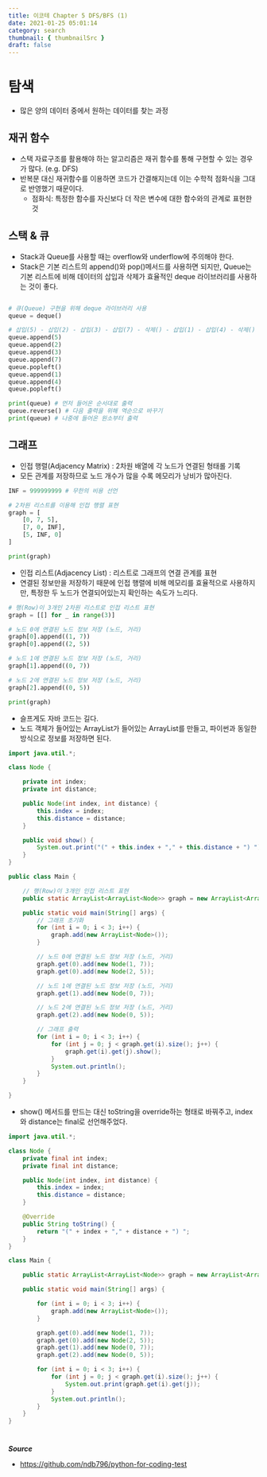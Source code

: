 ```yaml
---
title: 이코테 Chapter 5 DFS/BFS (1)
date: 2021-01-25 05:01:14
category: search
thumbnail: { thumbnailSrc }
draft: false
---
```


# 탐색

- 많은 양의 데이터 중에서 원하는 데이터를 찾는 과정

## 재귀 함수

- 스택 자료구조를 활용해야 하는 알고리즘은 재귀 함수를 통해 구현할 수 있는 경우가 많다. (e.g. DFS)
- 반복문 대신 재귀함수를 이용하면 코드가 간결해지는데 이는 수학적 점화식을 그대로 반영했기 때문이다.
  - 점화식: 특정한 함수를 자신보다 더 작은 변수에 대한 함수와의 관계로 표현한 것

## 스택 & 큐

- Stack과 Queue를 사용할 때는 overflow와 underflow에 주의해야 한다.
- Stack은 기본 리스트의 append()와 pop()메서드를 사용하면 되지만, Queue는 기본 리스트에 비해 데이터의 삽입과 삭제가 효율적인 deque 라이브러리를 사용하는 것이 좋다.

```py

# 큐(Queue) 구현을 위해 deque 라이브러리 사용
queue = deque()

# 삽입(5) - 삽입(2) - 삽입(3) - 삽입(7) - 삭제() - 삽입(1) - 삽입(4) - 삭제()
queue.append(5)
queue.append(2)
queue.append(3)
queue.append(7)
queue.popleft()
queue.append(1)
queue.append(4)
queue.popleft()

print(queue) # 먼저 들어온 순서대로 출력
queue.reverse() # 다음 출력을 위해 역순으로 바꾸기
print(queue) # 나중에 들어온 원소부터 출력
```

## 그래프

- 인접 행렬(Adjacency Matrix) : 2차원 배열에 각 노드가 연결된 형태롤 기록
- 모든 관계를 저장하므로 노드 개수가 많을 수록 메모리가 낭비가 많아진다.

```py
INF = 999999999 # 무한의 비용 선언

# 2차원 리스트를 이용해 인접 행렬 표현
graph = [
    [0, 7, 5],
    [7, 0, INF],
    [5, INF, 0]
]

print(graph)
```

- 인접 리스트(Adjacency List) : 리스트로 그래프의 연결 관계를 표현
- 연결된 정보만을 저장하기 때문에 인접 행렬에 비해 메모리를 효율적으로 사용하지만, 특정한 두 노드가 연결되어있는지 확인하는 속도가 느리다.

```py
# 행(Row)이 3개인 2차원 리스트로 인접 리스트 표현
graph = [[] for _ in range(3)]

# 노드 0에 연결된 노드 정보 저장 (노드, 거리)
graph[0].append((1, 7))
graph[0].append((2, 5))

# 노드 1에 연결된 노드 정보 저장 (노드, 거리)
graph[1].append((0, 7))

# 노드 2에 연결된 노드 정보 저장 (노드, 거리)
graph[2].append((0, 5))

print(graph)
```

- 슬프게도 자바 코드는 길다.
- 노드 객체가 들어있는 ArrayList가 들어있는 ArrayList를 만들고, 파이썬과 동일한 방식으로 정보를 저장하면 된다.

```java
import java.util.*;

class Node {

    private int index;
    private int distance;

    public Node(int index, int distance) {
        this.index = index;
        this.distance = distance;
    }

    public void show() {
        System.out.print("(" + this.index + "," + this.distance + ") ");
    }
}

public class Main {

    // 행(Row)이 3개인 인접 리스트 표현
    public static ArrayList<ArrayList<Node>> graph = new ArrayList<ArrayList<Node>>();

    public static void main(String[] args) {
        // 그래프 초기화
        for (int i = 0; i < 3; i++) {
            graph.add(new ArrayList<Node>());
        }

        // 노드 0에 연결된 노드 정보 저장 (노드, 거리)
        graph.get(0).add(new Node(1, 7));
        graph.get(0).add(new Node(2, 5));

        // 노드 1에 연결된 노드 정보 저장 (노드, 거리)
        graph.get(1).add(new Node(0, 7));

        // 노드 2에 연결된 노드 정보 저장 (노드, 거리)
        graph.get(2).add(new Node(0, 5));

        // 그래프 출력
        for (int i = 0; i < 3; i++) {
            for (int j = 0; j < graph.get(i).size(); j++) {
                graph.get(i).get(j).show();
            }
            System.out.println();
        }
    }

}
```

- show() 메서드를 만드는 대신 toString을 override하는 형태로 바꿔주고, index와 distance는 final로 선언해주었다.

```java
import java.util.*;

class Node {
    private final int index;
    private final int distance;

    public Node(int index, int distance) {
        this.index = index;
        this.distance = distance;
    }

    @Override
    public String toString() {
        return "(" + index + "," + distance + ") ";
    }
}

class Main {

    public static ArrayList<ArrayList<Node>> graph = new ArrayList<ArrayList<Node>>();

    public static void main(String[] args) {

        for (int i = 0; i < 3; i++) {
            graph.add(new ArrayList<Node>());
        }

        graph.get(0).add(new Node(1, 7));
        graph.get(0).add(new Node(2, 5));
        graph.get(1).add(new Node(0, 7));
        graph.get(2).add(new Node(0, 5));

        for (int i = 0; i < 3; i++) {
            for (int j = 0; j < graph.get(i).size(); j++) {
                System.out.print(graph.get(i).get(j));
            }
            System.out.println();
        }
    }
}
```

#

**_Source_**

- https://github.com/ndb796/python-for-coding-test
